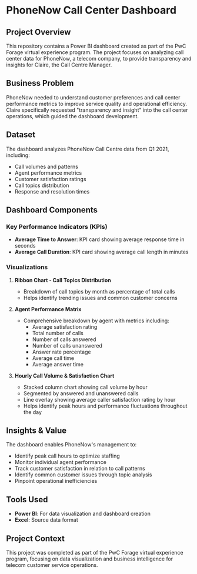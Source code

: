 # PhoneNow Call Center Dashboard

## Project Overview
This repository contains a Power BI dashboard created as part of the PwC Forage virtual experience program. The project focuses on analyzing call center data for PhoneNow, a telecom company, to provide transparency and insights for Claire, the Call Centre Manager.

## Business Problem
PhoneNow needed to understand customer preferences and call center performance metrics to improve service quality and operational efficiency. Claire specifically requested "transparency and insight" into the call center operations, which guided the dashboard development.

## Dataset
The dashboard analyzes PhoneNow Call Centre data from Q1 2021, including:
- Call volumes and patterns
- Agent performance metrics
- Customer satisfaction ratings
- Call topics distribution
- Response and resolution times

## Dashboard Components

### Key Performance Indicators (KPIs)
- **Average Time to Answer**: KPI card showing average response time in seconds
- **Average Call Duration**: KPI card showing average call length in minutes

### Visualizations
1. **Ribbon Chart - Call Topics Distribution**
   - Breakdown of call topics by month as percentage of total calls
   - Helps identify trending issues and common customer concerns

2. **Agent Performance Matrix**
   - Comprehensive breakdown by agent with metrics including:
     - Average satisfaction rating
     - Total number of calls
     - Number of calls answered
     - Number of calls unanswered
     - Answer rate percentage
     - Average call time
     - Average answer time

3. **Hourly Call Volume & Satisfaction Chart**
   - Stacked column chart showing call volume by hour
   - Segmented by answered and unanswered calls
   - Line overlay showing average caller satisfaction rating by hour
   - Helps identify peak hours and performance fluctuations throughout the day

## Insights & Value
The dashboard enables PhoneNow's management to:
- Identify peak call hours to optimize staffing
- Monitor individual agent performance
- Track customer satisfaction in relation to call patterns
- Identify common customer issues through topic analysis
- Pinpoint operational inefficiencies

## Tools Used
- **Power BI**: For data visualization and dashboard creation
- **Excel**: Source data format

## Project Context
This project was completed as part of the PwC Forage virtual experience program, focusing on data visualization and business intelligence for telecom customer service operations.


